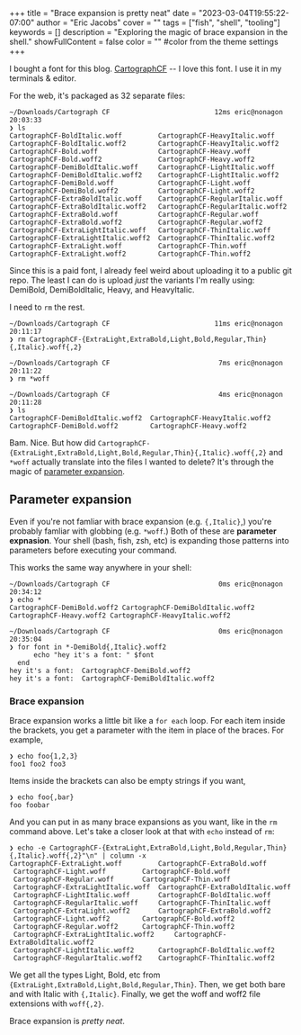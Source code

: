 +++
title = "Brace expansion is pretty neat"
date = "2023-03-04T19:55:22-07:00"
author = "Eric Jacobs"
cover = ""
tags = ["fish", "shell", "tooling"]
keywords = []
description = "Exploring the magic of brace expansion in the shell."
showFullContent = false
color = "" #color from the theme settings
+++

I bought a font for this blog.
[CartographCF](https://connary.com/cartograph.html) -- I love this font. I use
it in my terminals & editor.

For the web, it's packaged as 32 separate files:

```fish
~/Downloads/Cartograph CF                          12ms eric@nonagon 20:03:33
❯ ls
CartographCF-BoldItalic.woff         CartographCF-HeavyItalic.woff
CartographCF-BoldItalic.woff2        CartographCF-HeavyItalic.woff2
CartographCF-Bold.woff               CartographCF-Heavy.woff
CartographCF-Bold.woff2              CartographCF-Heavy.woff2
CartographCF-DemiBoldItalic.woff     CartographCF-LightItalic.woff
CartographCF-DemiBoldItalic.woff2    CartographCF-LightItalic.woff2
CartographCF-DemiBold.woff           CartographCF-Light.woff
CartographCF-DemiBold.woff2          CartographCF-Light.woff2
CartographCF-ExtraBoldItalic.woff    CartographCF-RegularItalic.woff
CartographCF-ExtraBoldItalic.woff2   CartographCF-RegularItalic.woff2
CartographCF-ExtraBold.woff          CartographCF-Regular.woff
CartographCF-ExtraBold.woff2         CartographCF-Regular.woff2
CartographCF-ExtraLightItalic.woff   CartographCF-ThinItalic.woff
CartographCF-ExtraLightItalic.woff2  CartographCF-ThinItalic.woff2
CartographCF-ExtraLight.woff         CartographCF-Thin.woff
CartographCF-ExtraLight.woff2        CartographCF-Thin.woff2
```

Since this is a paid font, I already feel weird about uploading it to a public
git repo. The least I can do is upload _just_ the variants I'm really using:
DemiBold, DemiBoldItalic, Heavy, and HeavyItalic.

I need to `rm` the rest.

```fish
~/Downloads/Cartograph CF                          11ms eric@nonagon 20:11:17
❯ rm CartographCF-{ExtraLight,ExtraBold,Light,Bold,Regular,Thin}{,Italic}.woff{,2}

~/Downloads/Cartograph CF                           7ms eric@nonagon 20:11:22
❯ rm *woff

~/Downloads/Cartograph CF                           4ms eric@nonagon 20:11:28
❯ ls
CartographCF-DemiBoldItalic.woff2  CartographCF-HeavyItalic.woff2
CartographCF-DemiBold.woff2        CartographCF-Heavy.woff2
```

Bam. Nice. But how did
`CartographCF-{ExtraLight,ExtraBold,Light,Bold,Regular,Thin}{,Italic}.woff{,2}`
and `*woff` actually translate into the files I wanted to delete? It's through
the magic of [parameter
expansion](https://fishshell.com/docs/current/language.html#parameter-expansion).

## Parameter expansion

Even if you're not famliar with brace expansion (e.g. `{,Italic}`,) you're
probably famliar with globbing (e.g. `*woff`.) Both of these are **parameter
expnasion**. Your shell (bash, fish, zsh, etc) is expanding those patterns into
parameters before executing your command.

This works the same way anywhere in your shell:

```fish
~/Downloads/Cartograph CF                           0ms eric@nonagon 20:34:12
❯ echo *
CartographCF-DemiBold.woff2 CartographCF-DemiBoldItalic.woff2 CartographCF-Heavy.woff2 CartographCF-HeavyItalic.woff2

~/Downloads/Cartograph CF                           0ms eric@nonagon 20:35:04
❯ for font in *-DemiBold{,Italic}.woff2
      echo "hey it's a font: " $font
  end
hey it's a font:  CartographCF-DemiBold.woff2
hey it's a font:  CartographCF-DemiBoldItalic.woff2

```

### Brace expansion

Brace expansion works a little bit like a `for each` loop. For each item inside
the brackets, you get a parameter with the item in place of the braces. For
example,

```fish
❯ echo foo{1,2,3}
foo1 foo2 foo3
```

Items inside the brackets can also be empty strings if you want,

```fish
❯ echo foo{,bar}
foo foobar
```

And you can put in as many brace expansions as you want, like in the `rm`
command above. Let's take a closer look at that with `echo` instead of `rm`:

```fish
❯ echo -e CartographCF-{ExtraLight,ExtraBold,Light,Bold,Regular,Thin}{,Italic}.woff{,2}"\n" | column -x
CartographCF-ExtraLight.woff		 CartographCF-ExtraBold.woff
 CartographCF-Light.woff		 CartographCF-Bold.woff
 CartographCF-Regular.woff		 CartographCF-Thin.woff
 CartographCF-ExtraLightItalic.woff	 CartographCF-ExtraBoldItalic.woff
 CartographCF-LightItalic.woff		 CartographCF-BoldItalic.woff
 CartographCF-RegularItalic.woff	 CartographCF-ThinItalic.woff
 CartographCF-ExtraLight.woff2		 CartographCF-ExtraBold.woff2
 CartographCF-Light.woff2		 CartographCF-Bold.woff2
 CartographCF-Regular.woff2		 CartographCF-Thin.woff2
 CartographCF-ExtraLightItalic.woff2	 CartographCF-ExtraBoldItalic.woff2
 CartographCF-LightItalic.woff2		 CartographCF-BoldItalic.woff2
 CartographCF-RegularItalic.woff2	 CartographCF-ThinItalic.woff2

```

We get all the types Light, Bold, etc from
`{ExtraLight,ExtraBold,Light,Bold,Regular,Thin}`. Then, we get both bare and
with Italic with `{,Italic}`. Finally, we get the woff and woff2 file extensions
with `woff{,2}`.

Brace expansion is *pretty neat*.
